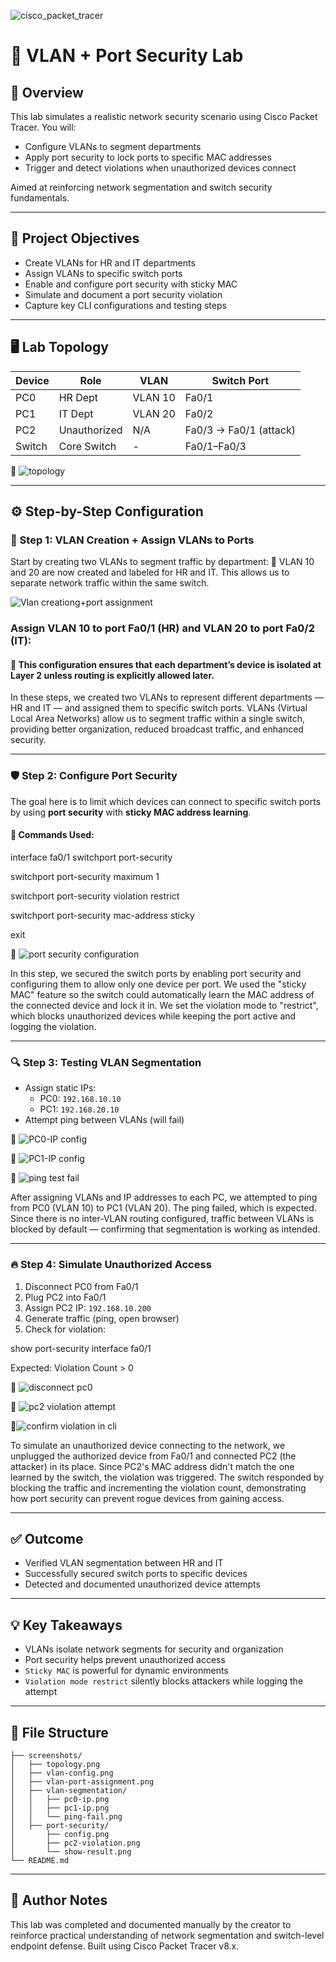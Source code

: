 ![cisco_packet_tracer](https://github.com/user-attachments/assets/b47e6c0f-9a45-4528-a898-a50349be11d8)

# 🔐 VLAN + Port Security Lab


## 🧠 Overview
This lab simulates a realistic network security scenario using Cisco Packet Tracer. You will:
- Configure VLANs to segment departments
- Apply port security to lock ports to specific MAC addresses
- Trigger and detect violations when unauthorized devices connect

Aimed at reinforcing network segmentation and switch security fundamentals.

---

## 🎯 Project Objectives
- Create VLANs for HR and IT departments
- Assign VLANs to specific switch ports
- Enable and configure port security with sticky MAC
- Simulate and document a port security violation
- Capture key CLI configurations and testing steps

---

## 🖥️ Lab Topology
| Device | Role         | VLAN     | Switch Port |
|--------|--------------|----------|-------------|
| PC0    | HR Dept      | VLAN 10  | Fa0/1       |
| PC1    | IT Dept      | VLAN 20  | Fa0/2       |
| PC2    | Unauthorized | N/A      | Fa0/3 → Fa0/1 (attack) |
| Switch | Core Switch  | -        | Fa0/1–Fa0/3 |

📸 ![topology](https://github.com/user-attachments/assets/18f54419-ab7a-4e19-99c7-6c07c15d7626)


---

## ⚙️ Step-by-Step Configuration

### 🔧 Step 1: VLAN Creation + Assign VLANs to Ports
Start by creating two VLANs to segment traffic by department:
📘 VLAN 10 and 20 are now created and labeled for HR and IT. This allows us to separate network traffic within the same switch.

![Vlan creationg+port assignment](https://github.com/user-attachments/assets/1db8b41a-8d1a-4743-b281-aaf297787391)

### Assign VLAN 10 to port Fa0/1 (HR) and VLAN 20 to port Fa0/2 (IT):

#### 📘 This configuration ensures that each department’s device is isolated at Layer 2 unless routing is explicitly allowed later.

In these steps, we created two VLANs to represent different departments — HR and IT — and assigned them to specific switch ports. VLANs (Virtual Local Area Networks) allow us to segment traffic within a single switch, providing better organization, reduced broadcast traffic, and enhanced security.

---

### 🛡️ Step 2: Configure Port Security
The goal here is to limit which devices can connect to specific switch ports by using **port security** with **sticky MAC address learning**.

#### 🔧 Commands Used:
interface fa0/1
 switchport port-security
 
 switchport port-security maximum 1
 
 switchport port-security violation restrict
 
 switchport port-security mac-address sticky

exit

📸 ![port security configuration](https://github.com/user-attachments/assets/fae46d4c-853e-47e7-9149-635fc1ac9c96)

In this step, we secured the switch ports by enabling port security and configuring them to allow only one device per port. We used the "sticky MAC" feature so the switch could automatically learn the MAC address of the connected device and lock it in. We set the violation mode to "restrict", which blocks unauthorized devices while keeping the port active and logging the violation.

---

### 🔍 Step 3: Testing VLAN Segmentation
- Assign static IPs:
  - PC0: `192.168.10.10`
  - PC1: `192.168.20.10`
- Attempt ping between VLANs (will fail)

📸 ![PC0-IP config](https://github.com/user-attachments/assets/47aadf9c-a411-455c-8749-a88acc2ea84e)

📸 ![PC1-IP config](https://github.com/user-attachments/assets/4acb9bbc-9c00-4f26-82db-62f3f82a0576)

📸 ![ping test fail](https://github.com/user-attachments/assets/541d2878-1242-424d-ba26-ae9698947f1d)

After assigning VLANs and IP addresses to each PC, we attempted to ping from PC0 (VLAN 10) to PC1 (VLAN 20). The ping failed, which is expected. Since there is no inter-VLAN routing configured, traffic between VLANs is blocked by default — confirming that segmentation is working as intended.

---

### 🔥 Step 4: Simulate Unauthorized Access
1. Disconnect PC0 from Fa0/1
2. Plug PC2 into Fa0/1
3. Assign PC2 IP: `192.168.10.200`
4. Generate traffic (ping, open browser)
5. Check for violation:

show port-security interface fa0/1

Expected: Violation Count > 0

📸 ![disconnect pc0](https://github.com/user-attachments/assets/7d51ab2d-53c2-4d4b-87db-9229e66f56aa)

📸 ![pc2 violation attempt](https://github.com/user-attachments/assets/abb85935-ca79-4ee3-9872-19737e1803ea)

📸![confirm violation in cli](https://github.com/user-attachments/assets/b8d90849-0028-4c59-9a00-045874f411aa)

To simulate an unauthorized device connecting to the network, we unplugged the authorized device from Fa0/1 and connected PC2 (the attacker) in its place. Since PC2's MAC address didn't match the one learned by the switch, the violation was triggered. The switch responded by blocking the traffic and incrementing the violation count, demonstrating how port security can prevent rogue devices from gaining access.

---

## ✅ Outcome
- Verified VLAN segmentation between HR and IT
- Successfully secured switch ports to specific devices
- Detected and documented unauthorized device attempts

---

## 💡 Key Takeaways
- VLANs isolate network segments for security and organization
- Port security helps prevent unauthorized access
- `Sticky MAC` is powerful for dynamic environments
- `Violation mode restrict` silently blocks attackers while logging the attempt

---

## 📂 File Structure
```
├── screenshots/
│   ├── topology.png
│   ├── vlan-config.png
│   ├── vlan-port-assignment.png
│   ├── vlan-segmentation/
│   │   ├── pc0-ip.png
│   │   ├── pc1-ip.png
│   │   └── ping-fail.png
│   ├── port-security/
│       ├── config.png
│       ├── pc2-violation.png
│       └── show-result.png
└── README.md
```

---

## 🧠 Author Notes
This lab was completed and documented manually by the creator to reinforce practical understanding of network segmentation and switch-level endpoint defense. Built using Cisco Packet Tracer v8.x.

